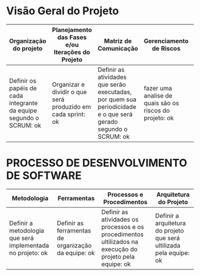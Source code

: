 # Visão Geral do Projeto
Organização do projeto | Planejamento das Fases e/ou Iterações do Projeto | Matriz de Comunicação | Gerenciamento de Riscos | Critérios de Replanejamento
---------------------- | ------------------------------------------------ | ----------------------|-------------------------|----------------------------
Definir os papéis de cada integrante da equipe segundo o SCRUM: ok | Organizar e dividir o que será produzido em cada sprint: ok | Definir as atividades que serão executadas, por quem sua periodicidade e o que será gerado segundo o SCRUM: ok | fazer uma analise de quais são os riscos do projeto: ok | Definir quais as soluções encontradas para cada risco: ok

# PROCESSO DE DESENVOLVIMENTO DE SOFTWARE
Metodologia | Ferramentas | Processos e Procedimentos | Arquitetura do Projeto 
------------| ------------| --------------------------|-----------------------
Definir a metodologia que será implementada no projeto: ok | Definir as ferramentas de organização da equipe: ok | Definir as atividades os processos e os procedimentos ultilizados na execução do projeto pela equipe: ok | Definir a arquitetura do projeto que será ultilizada pela equipe: ok 



